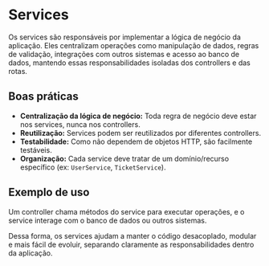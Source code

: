 # Services

Os services são responsáveis por implementar a lógica de negócio da aplicação. Eles centralizam operações como manipulação de dados, regras de validação, integrações com outros sistemas e acesso ao banco de dados, mantendo essas responsabilidades isoladas dos controllers e das rotas.

## Boas práticas

- **Centralização da lógica de negócio:** Toda regra de negócio deve estar nos services, nunca nos controllers.
- **Reutilização:** Services podem ser reutilizados por diferentes controllers.
- **Testabilidade:** Como não dependem de objetos HTTP, são facilmente testáveis.
- **Organização:** Cada service deve tratar de um domínio/recurso específico (ex: `UserService`, `TicketService`).

## Exemplo de uso

Um controller chama métodos do service para executar operações, e o service interage com o banco de dados ou outros sistemas.

Dessa forma, os services ajudam a manter o código desacoplado, modular e mais fácil de evoluir, separando claramente as responsabilidades dentro da aplicação.
